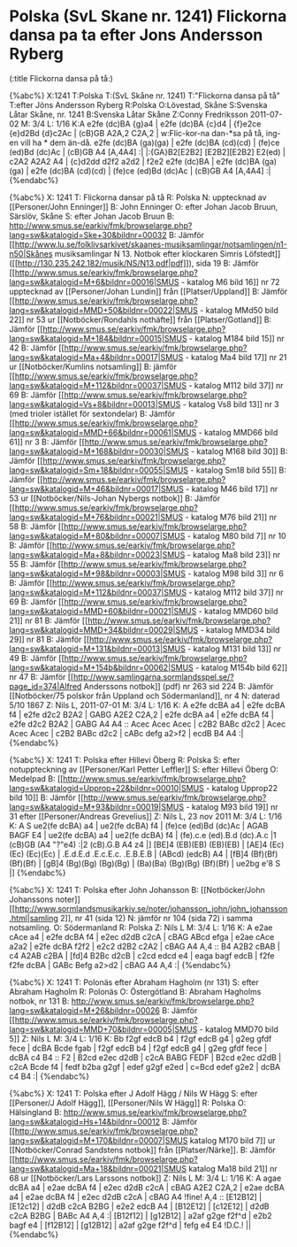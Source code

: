# Polska (SvL Skane nr. 1241) Flickorna dansa pa ta efter Jons Andersson Ryberg

(:title Flickorna dansa på tå:)

{%abc%}
X:1241
T:Polska
T:(SvL Skåne nr. 1241)
T:"Flickorna dansa på tå"
T:efter Jöns Andersson Ryberg
R:Polska
O:Lövestad, Skåne
S:Svenska Låtar Skåne, nr. 1241
B:Svenska Låtar Skåne
Z:Conny Fredriksson 2011-07-02
M: 3/4
L: 1/16
K:A
e2fe (dc)BA {g}a4 | e2fe (dc)BA {c}d4 | {f}e2ce {e}d2Bd {d}c2Ac | (cB)GB A2A,2 C2A,2 |
w:Flic-kor-na dan-*sa på tå, ing-en vill ha * dem än-då.
e2fe (dc)BA (ga)(ga) | e2fe (dc)BA (cd)(cd) | (fe)ce (ed)Bd (dc)Ac | (cB)GB A4 [A,4A4] :|
|:{GA}B2[E2B2] [E2B2][E2B2] E2(ed) | c2A2 A2A2 A4 | {c}d2dd d2f2 a2d2 | f2e2 e2fe (dc)BA |
e2fe (dc)BA (ga)(ga) | e2fe (dc)BA (cd)(cd) | (fe)ce (ed)Bd (dc)Ac | (cB)GB A4 [A,4A4] :|
{%endabc%}

{%abc%}
X: 1241
T: Flickorna dansar på tå 
R: Polska
N: upptecknad av [[Personer/John Enninger]]
B: John Enninger
O: efter Johan Jacob Bruun, Särslöv, Skåne
S: efter Johan Jacob Bruun
B: http://www.smus.se/earkiv/fmk/browselarge.php?lang=sw&katalogid=Ske+30&bildnr=00032
B: Jämför [[http://www.lu.se/folklivsarkivet/skaanes-musiksamlingar/notsamlingen/n1-n50|Skånes musiksamlingar N 13. Notbok efter klockaren Simris Löfstedt]] ([[http://130.235.242.182/musik/NS/N13.pdf|pdf]]), sida 19
B: Jämför [[http://www.smus.se/earkiv/fmk/browselarge.php?lang=sw&katalogid=M+6&bildnr=00016|SMUS - katalog M6 bild 16]] nr 72 upptecknad av [[Personer/Johan Lundin]] från [[Platser/Uppland]]
B: Jämför [[http://www.smus.se/earkiv/fmk/browselarge.php?lang=sw&katalogid=MMD+50&bildnr=00022|SMUS - katalog MMd50 bild 22]] nr 53 ur [[Notböcker/Rondahls nothäfte]] från [[Platser/Gotland]]
B: Jämför [[http://www.smus.se/earkiv/fmk/browselarge.php?lang=sw&katalogid=M+184&bildnr=00015|SMUS - katalog M184 bild 15]] nr 42
B: Jämför [[http://www.smus.se/earkiv/fmk/browselarge.php?lang=sw&katalogid=Ma+4&bildnr=00017|SMUS - katalog Ma4 bild 17]] nr 21 ur [[Notböcker/Kumlins notsamling]]
B: jämför [[http://www.smus.se/earkiv/fmk/browselarge.php?lang=sw&katalogid=M+112&bildnr=00037|SMUS - katalog M112 bild 37]] nr 69
B: Jämför [[http://www.smus.se/earkiv/fmk/browselarge.php?lang=sw&katalogid=Vs+8&bildnr=00013|SMUS - katalog Vs8 bild 13]] nr 3 (med trioler istället för sextondelar)
B: Jämför [[http://www.smus.se/earkiv/fmk/browselarge.php?lang=sw&katalogid=MMD+66&bildnr=00061|SMUS - katalog MMD66 bild 61]] nr 3
B: Jämför [[http://www.smus.se/earkiv/fmk/browselarge.php?lang=sw&katalogid=M+168&bildnr=00030|SMUS - katalog M168 bild 30]]
B: Jämför [[http://www.smus.se/earkiv/fmk/browselarge.php?lang=sw&katalogid=Sm+18&bildnr=00055|SMUS - katalog Sm18 bild 55]]
B: Jämför [[http://www.smus.se/earkiv/fmk/browselarge.php?lang=sw&katalogid=M+46&bildnr=00017|SMUS - katalog M46 bild 17]] nr 53 ur [[Notböcker/Nils-Johan Nybergs notbok]]
B: Jämför [[http://www.smus.se/earkiv/fmk/browselarge.php?lang=sw&katalogid=M+76&bildnr=00021|SMUS - katalog M76 bild 21]] nr 58
B: Jämför [[http://www.smus.se/earkiv/fmk/browselarge.php?lang=sw&katalogid=M+80&bildnr=00007|SMUS - katalog M80 bild 7]] nr 10
B: Jämför [[http://www.smus.se/earkiv/fmk/browselarge.php?lang=sw&katalogid=Ma+8&bildnr=00023|SMUS - katalog Ma8 bild 23]] nr 55
B: Jämför [[http://www.smus.se/earkiv/fmk/browselarge.php?lang=sw&katalogid=M+98&bildnr=00003|SMUS - katalog M98 bild 3]] nr 6
B: Jämför [[http://www.smus.se/earkiv/fmk/browselarge.php?lang=sw&katalogid=M+112&bildnr=00037|SMUS - katalog M112 bild 37]] nr 69
B: Jämför [[http://www.smus.se/earkiv/fmk/browselarge.php?lang=sw&katalogid=MMD+60&bildnr=00021|SMUS - katalog MMD60 bild 21]] nr 81
B: Jämför [[http://www.smus.se/earkiv/fmk/browselarge.php?lang=sw&katalogid=MMD+34&bildnr=00029|SMUS - katalog MMD34 bild 29]] nr 81
B: Jämför [[http://www.smus.se/earkiv/fmk/browselarge.php?lang=sw&katalogid=M+131&bildnr=00013|SMUS - katalog M131 bild 13]] nr 49
B: Jämför [[http://www.smus.se/earkiv/fmk/browselarge.php?lang=sw&katalogid=M+154b&bildnr=00062|SMUS - katalog M154b bild 62]] nr 47
B: Jämför [[http://www.samlingarna.sormlandsspel.se/?page_id=374|Alfred Anderssons notbok]] (pdf) nr 263 sid 224
B: Jämför [[Notböcker/75 polskor från Uppland och Södermanland]], nr 4
N: daterad 5/10 1867
Z: Nils L, 2011-07-01
M: 3/4
L: 1/16
K: A
e2fe dcBA a4 | e2fe dcBA f4 | e2fe d2c2 B2A2 | GABG A2E2 C2A,2 |
e2fe dcBA a4 | e2fe dcBA f4 | e2fe d2c2 B2A2 | GABG A4 A4 ::
Acec Acec Acec | c2B2 BABc d2c2 | Acec Acec Acec | 
c2B2 BABc d2c2 | cABc defg a2>f2 | ecdB B4 A4 :|
{%endabc%}

{%abc%}
X: 1241
T: Polska efter Hillevi Öberg
R: Polska
S: efter notuppteckning av [[Personer/Karl Petter Leffler]]
S: efter Hillevi Öberg
O: Medelpad
B: [[http://www.smus.se/earkiv/fmk/browselarge.php?lang=sw&katalogid=Upprop+22&bildnr=00010|SMUS - katalog Upprop22 bild 10]]
B: Jämför [[http://www.smus.se/earkiv/fmk/browselarge.php?lang=sw&katalogid=M+93&bildnr=00019|SMUS - katalog M93 bild 19]] nr 31 efter [[Personer/Andreas Grevelius]]
Z: Nils L, 23 nov 2011
M: 3/4
L: 1/16
K: A
S ue2(fe dcBA) a4 | ue2(fe dcBA) f4 | (fe)ce (ed)Bd (dc)Ac | AGAB BAGF E4 |
  ue2(fe dcBA) a4 | ue2(fe dcBA) f4 | (fe).c.e (ed).B.d (dc).A.c |1 (cB)GB (A4 "?"e4) :|2 (cB).G.B A4 z4 |]
[BE]4 (EB)(EB) (EB)(EB) | [AE]4 (Ec)(Ec) (Ec)(Ec) | .E.d.E.d .E.c.E.c. .E.B.E.B | (ABcd) (edcB) A4 | 
[fB]4 (Bf)(Bf) (Bf)(Bf) | [gB]4 (Bg)(Bg) (Bg)(Bg) | (Ba)(Ba) (Bg)(Bg) (Bf)(Bf) | ue2bg e'8 S |]
{%endabc%}

{%abc%}
X: 1241
T: Polska efter John Johansson
B: [[Notböcker/John Johanssons noter]] [[http://www.sormlandsmusikarkiv.se/noter/johansson_john/john_johansson.html|samling 2]], nr 41 (sida 12) 
N: jämför nr 104 (sida 72) i samma notsamling.
O: Södermanland
R: Polska
Z: Nils L
M: 3/4
L: 1/16
K: A
e2ae cAce a4 | e2fe dcBA f4 | e2ec d2dB c2cA | cBAG ABcd efga |
e2ae cAce a2a2 | e2fe dcBA f2f2 | e2c2 d2B2 c2A2 | cBAG A4 A,4 ::
B4 A2B2 cBAB | c4 A2AB c2BA | [fd]4 B2Bc d2cB | c2cd edcd e4 |
eaga bagf edcB | f2fe f2fe dcBA | GABc Befg a2>d2 | cBAG A4 A,4 :|
{%endabc%}

{%abc%}
X: 1241
T: Polonäs efter Abraham Hagholm (nr 131) 
S: efter Abraham Hagholm
R: Polonäs
O: Östergötland
B: Abraham Hagholms notbok, nr 131
B: http://www.smus.se/earkiv/fmk/browselarge.php?lang=sw&katalogid=M+26&bildnr=00026
B: Jämför [[http://www.smus.se/earkiv/fmk/browselarge.php?lang=sw&katalogid=MMD+70&bildnr=00005|SMUS - katalog MMD70 bild 5]]
Z: Nils L
M: 3/4
L: 1/16
K: Bb
f2gf edcB b4 | f2gf edcB g4 | g2eg gfdf fece | dcBA Bcde fgab |
f2gf edcB b4 | f2gf edcB g4 | g2eg gfdf fece | dcBA c4 B4 ::
F2 | B2cd e2ec d2dB | c2cA BABG FEDF | B2cd e2ec d2dB | c2cA Bcde f4 |
     fedf b2ba g2gf | edef g2gf e2ed | c=Bcd edef g2e2 | dcBA c4 B4 :|
{%endabc%}

{%abc%}
X: 1241
T: Polska efter J Adolf Hägg / Nils W Hägg
S: efter [[Personer/J Adolf Hägg]], [[Personer/Nils W Hägg]]
R: Polska
O: Hälsingland
B: http://www.smus.se/earkiv/fmk/browselarge.php?lang=sw&katalogid=Hs+14&bildnr=00012
B: Jämför [[http://www.smus.se/earkiv/fmk/browselarge.php?lang=sw&katalogid=M+170&bildnr=00007|SMUS katalog M170 bild 7]] ur [[Notböcker/Conrad Sandstens notbok]] från [[Platser/Närke]].
B: Jämför [[http://www.smus.se/earkiv/fmk/browselarge.php?lang=sw&katalogid=Ma+18&bildnr=00021|SMUS katalog Ma18 bild 21]] nr 68 ur [[Notböcker/Lars Larssons notbok]]
Z: Nils L
M: 3/4
L: 1/16
K: A
agae dcBA a4 | e2ae dcBA f4 | e2ec d2dB c2cA | cBAG A2E2 C2A,2 |
e2ae dcBA a4 | e2ae dcBA f4 | e2ec d2dB c2cA | cBAG A4 !fine! A,4 ::
[E12B12] | [E12c12] | d2dB c2cA B2BG | e2e2 edcB A4 |
[B12E12] | [c12E12] | d2dB c2cA B2BG | BABc A4 A,4 :|
[B12f12] | [g12B12] | a2af g2ge f2f^d | e2b2 bagf e4 | 
[f12B12] | [g12B12] | a2af g2ge f2f^d | fefg e4 E4 !D.C.! ||
{%endabc%}
